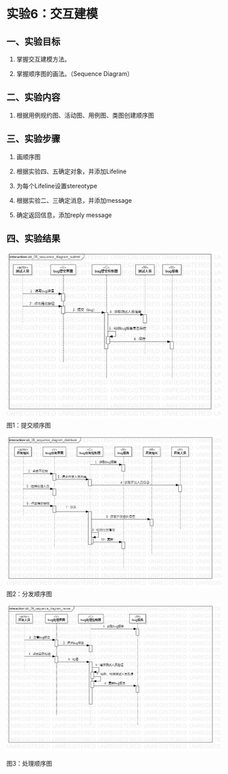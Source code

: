# 实验6：交互建模



## 一、实验目标

1. 掌握交互建模方法。

2. 掌握顺序图的画法。（Sequence Diagram）



## 二、实验内容

1. 根据用例规约图、活动图、用例图、类图创建顺序图



## 三、实验步骤

1. 画顺序图

2. 根据实验四、五确定对象，并添加Lifeline

3. 为每个Lifeline设置stereotype

4. 根据实验二、三确定消息，并添加message

5. 确定返回信息，添加reply message



## 四、实验结果

![submit](./lab_06_sequence_diagram_submit.png)
图1：提交顺序图

![distribute](./lab_06_sequence_diagram_distribute.png)
图2：分发顺序图

![revise](./lab_06_sequence_diagram_revise.png)

图3：处理顺序图